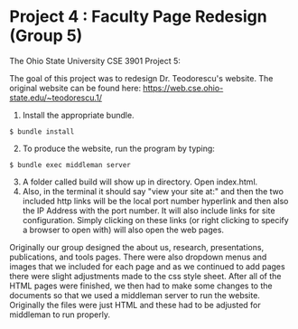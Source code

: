 # Project 4 : Faculty Page Redesign (Group 5)

The Ohio State University CSE 3901 Project 5: 

The goal of this project was to redesign Dr. Teodorescu's website. 
The original website can be found here: https://web.cse.ohio-state.edu/~teodorescu.1/

1. Install the appropriate bundle.

```
$ bundle install
```
2. To produce the website, run the program by typing:
```
$ bundle exec middleman server
```
3. A folder called build will show up in directory. Open index.html.
4. Also, in the terminal it should say "view your site at:" and then the two included http links will be the local port number hyperlink and then also the IP Address with the port number. It will also include links for site configuration. Simply clicking on these links (or right clicking to specify a browser to open with) will also open the web pages.

Originally our group designed the about us, research, presentations, publications, and tools pages. There were also dropdown menus and images that we included for each page and as we continued to add pages there were slight adjustments made to the css style sheet. 
After all of the HTML pages were finished, we then had to make some changes to the documents so that we used a middleman server to run the website. Originally the files were just HTML and these had to be adjusted for middleman to run properly.
